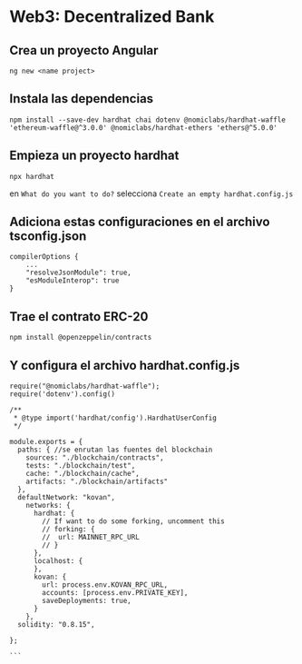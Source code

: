 # Web3: Decentralized Bank

Crea un proyecto Angular
---
```
ng new <name project>
```
Instala las dependencias
---
```
npm install --save-dev hardhat chai dotenv @nomiclabs/hardhat-waffle 'ethereum-waffle@^3.0.0' @nomiclabs/hardhat-ethers 'ethers@^5.0.0'
```
Empieza un proyecto hardhat
---
```
npx hardhat 
```
en `What do you want to do?` selecciona `Create an empty hardhat.config.js`

Adiciona estas configuraciones en el archivo tsconfig.json
---

```
compilerOptions {
    ...
    "resolveJsonModule": true, 
    "esModuleInterop": true
}

```

Trae el contrato ERC-20 
---

```
npm install @openzeppelin/contracts
```

Y configura el archivo hardhat.config.js
---

````
require("@nomiclabs/hardhat-waffle");
require('dotenv').config()

/**
 * @type import('hardhat/config').HardhatUserConfig
 */

module.exports = {
  paths: { //se enrutan las fuentes del blockchain
    sources: "./blockchain/contracts",
    tests: "./blockchain/test",
    cache: "./blockchain/cache",
    artifacts: "./blockchain/artifacts"
  },
  defaultNetwork: "kovan",
    networks: {
      hardhat: {
        // If want to do some forking, uncomment this
        // forking: {
        //  url: MAINNET_RPC_URL
        // }
      },
      localhost: {
      },
      kovan: {
        url: process.env.KOVAN_RPC_URL,
        accounts: [process.env.PRIVATE_KEY],
        saveDeployments: true,
      }
    },
  solidity: "0.8.15",
  
};

```

